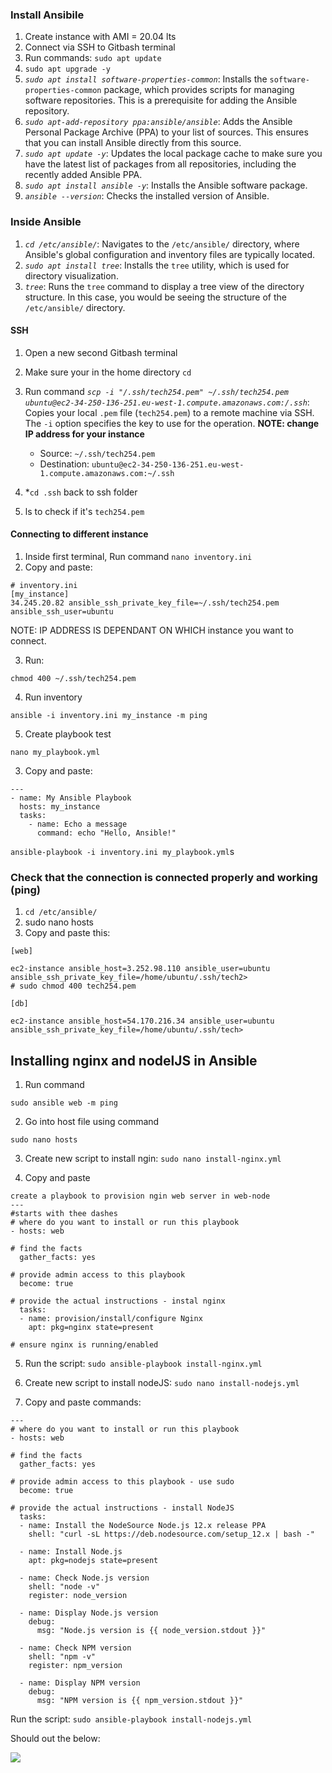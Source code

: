 ### Install Ansibile

1. Create instance with AMI = 20.04 lts
2. Connect via SSH to Gitbash terminal
3. Run commands: `sudo apt update`
4. `sudo apt upgrade -y`
5. *`sudo apt install software-properties-common`*: Installs the `software-properties-common` package, which provides scripts for managing software repositories. This is a prerequisite for adding the Ansible repository.
6. *`sudo apt-add-repository ppa:ansible/ansible`*: Adds the Ansible Personal Package Archive (PPA) to your list of sources. This ensures that you can install Ansible directly from this source.
7. *`sudo apt update -y`*: Updates the local package cache to make sure you have the latest list of packages from all repositories, including the recently added Ansible PPA.
8. *`sudo apt install ansible -y`*: Installs the Ansible software package.
9. *`ansible --version`*: Checks the installed version of Ansible.

### Inside Ansible
1. *`cd /etc/ansible/`*: Navigates to the `/etc/ansible/` directory, where Ansible's global configuration and inventory files are typically located.
2. *`sudo apt install tree`*: Installs the `tree` utility, which is used for directory visualization.
3. *`tree`*: Runs the `tree` command to display a tree view of the directory structure. In this case, you would be seeing the structure of the `/etc/ansible/` directory.

#### SSH
1. Open a new second Gitbash terminal
1. Make sure your in the home directory `cd`
2. Run command *`scp -i "/.ssh/tech254.pem" ~/.ssh/tech254.pem ubuntu@ec2-34-250-136-251.eu-west-1.compute.amazonaws.com:/.ssh`*: Copies your local `.pem` file (`tech254.pem`) to a remote machine via SSH. The `-i` option specifies the key to use for the operation.
**NOTE: change IP address for your instance**
   - Source: `~/.ssh/tech254.pem`
   - Destination: `ubuntu@ec2-34-250-136-251.eu-west-1.compute.amazonaws.com:~/.ssh`
   
4. *`cd .ssh` back to ssh folder 
5. ls to check if it's `tech254.pem`

#### Connecting to different instance
1. Inside first terminal, Run command `nano inventory.ini`
2. Copy and paste:
```
# inventory.ini
[my_instance]
34.245.20.82 ansible_ssh_private_key_file=~/.ssh/tech254.pem ansible_ssh_user=ubuntu
```
NOTE: IP ADDRESS IS DEPENDANT ON WHICH instance you want to connect.

3. Run:
```
chmod 400 ~/.ssh/tech254.pem
```

4. Run inventory
```
ansible -i inventory.ini my_instance -m ping
```

5. Create playbook test
```
nano my_playbook.yml
```

3. Copy and paste:
```
---
- name: My Ansible Playbook
  hosts: my_instance
  tasks:
    - name: Echo a message
      command: echo "Hello, Ansible!"
```
`ansible-playbook -i inventory.ini my_playbook.yml`s

### Check that the connection is connected properly and working (ping)
1. `cd /etc/ansible/`
2. sudo nano hosts
3. Copy and paste this:
```
[web]

ec2-instance ansible_host=3.252.98.110 ansible_user=ubuntu ansible_ssh_private_key_file=/home/ubuntu/.ssh/tech2>
# sudo chmod 400 tech254.pem

[db]

ec2-instance ansible_host=54.170.216.34 ansible_user=ubuntu ansible_ssh_private_key_file=/home/ubuntu/.ssh/tech>
```

## Installing nginx and nodelJS in Ansible

1. Run command
```
sudo ansible web -m ping
```

2. Go into host file using command
```
sudo nano hosts
```

3. Create new script to install ngin: `sudo nano install-nginx.yml`

4. Copy and paste

``` 
create a playbook to provision ngin web server in web-node
---
#starts with thee dashes
# where do you want to install or run this playbook
- hosts: web

# find the facts
  gather_facts: yes

# provide admin access to this playbook
  become: true

# provide the actual instructions - instal nginx
  tasks:
  - name: provision/install/configure Nginx
    apt: pkg=nginx state=present

# ensure nginx is running/enabled
```

5. Run the script: `sudo ansible-playbook install-nginx.yml`

6. Create new script to install nodeJS: `sudo nano install-nodejs.yml`

7. Copy and paste commands:
```
---
# where do you want to install or run this playbook
- hosts: web

# find the facts
  gather_facts: yes

# provide admin access to this playbook - use sudo
  become: true

# provide the actual instructions - install NodeJS
  tasks:
  - name: Install the NodeSource Node.js 12.x release PPA
    shell: "curl -sL https://deb.nodesource.com/setup_12.x | bash -"

  - name: Install Node.js
    apt: pkg=nodejs state=present

  - name: Check Node.js version
    shell: "node -v"
    register: node_version

  - name: Display Node.js version
    debug:
      msg: "Node.js version is {{ node_version.stdout }}"

  - name: Check NPM version
    shell: "npm -v"
    register: npm_version

  - name: Display NPM version
    debug:
      msg: "NPM version is {{ npm_version.stdout }}"
```

Run the script: `sudo ansible-playbook install-nodejs.yml`

Should out the below:

![](install_nodejs.png)


